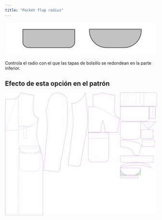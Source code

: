 ```yaml
---
title: "Pocket flap radius"
---
```


![Radio de la tapa del bolsillo](pocketflapradius.svg)

Controla el radio con el que las tapas de bolsillo se redondean en la parte inferior.

## Efecto de esta opción en el patrón

![Esta imagen muestra el efecto de esta opción superponiendo varias variantes que tienen un valor diferente para esta opción](carlton_pocketflapradius_sample.svg "Efecto de esta opción en el patrón")
